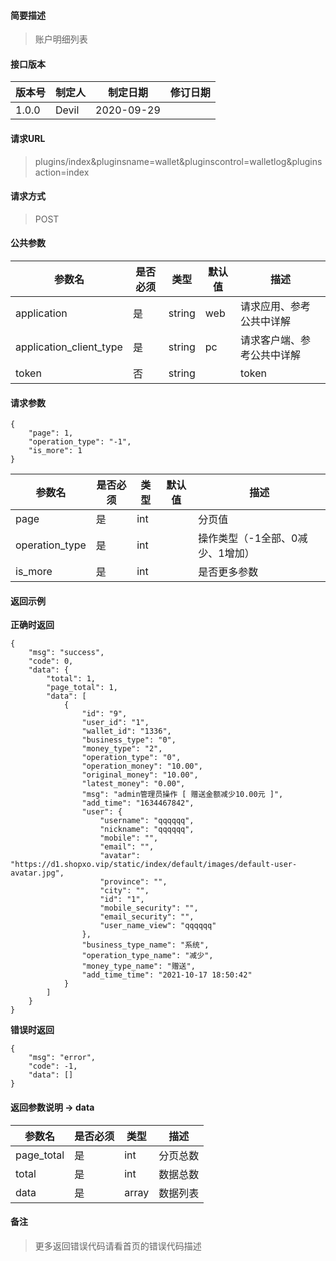 #### 简要描述

> 账户明细列表

#### 接口版本

| 版本号 | 制定人 | 制定日期 | 修订日期 |
| --- | --- | --- | --- |
| 1.0.0 | Devil | 2020-09-29 |  |

#### 请求URL

> plugins/index&pluginsname=wallet&pluginscontrol=walletlog&pluginsaction=index

#### 请求方式

> POST

#### 公共参数

| 参数名 | 是否必须 | 类型 | 默认值 | 描述 |
| --- | --- | --- | --- | --- |
| application | 是 | string | web | 请求应用、参考公共中详解 |
| application\_client\_type | 是 | string | pc | 请求客户端、参考公共中详解 |
| token | 否 | string |  | token |

#### 请求参数

```
{
    "page": 1,
    "operation_type": "-1",
    "is_more": 1
}
```

| 参数名 | 是否必须 | 类型 | 默认值 | 描述 |
| --- | --- | --- | --- | --- |
| page | 是 | int |  | 分页值 |
| operation\_type | 是 | int |  | 操作类型（-1全部、0减少、1增加） |
| is\_more | 是 | int |  | 是否更多参数 |

#### 返回示例

**正确时返回**

```
{
    "msg": "success",
    "code": 0,
    "data": {
        "total": 1,
        "page_total": 1,
        "data": [
            {
                "id": "9",
                "user_id": "1",
                "wallet_id": "1336",
                "business_type": "0",
                "money_type": "2",
                "operation_type": "0",
                "operation_money": "10.00",
                "original_money": "10.00",
                "latest_money": "0.00",
                "msg": "admin管理员操作 [ 赠送金额减少10.00元 ]",
                "add_time": "1634467842",
                "user": {
                    "username": "qqqqqq",
                    "nickname": "qqqqqq",
                    "mobile": "",
                    "email": "",
                    "avatar": "https://d1.shopxo.vip/static/index/default/images/default-user-avatar.jpg",
                    "province": "",
                    "city": "",
                    "id": "1",
                    "mobile_security": "",
                    "email_security": "",
                    "user_name_view": "qqqqqq"
                },
                "business_type_name": "系统",
                "operation_type_name": "减少",
                "money_type_name": "赠送",
                "add_time_time": "2021-10-17 18:50:42"
            }
        ]
    }
}
```

**错误时返回**

```
{
    "msg": "error",
    "code": -1,
    "data": []
}
```

#### 返回参数说明 -> data

| 参数名 | 是否必须 | 类型 | 描述 |
| --- | --- | --- | --- |
| page\_total | 是 | int | 分页总数 |
| total | 是 | int | 数据总数 |
| data | 是 | array | 数据列表 |

#### 备注

> 更多返回错误代码请看首页的错误代码描述